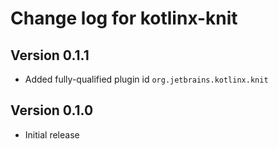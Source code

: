 # Change log for kotlinx-knit

## Version 0.1.1

* Added fully-qualified plugin id `org.jetbrains.kotlinx.knit`

## Version 0.1.0

* Initial release